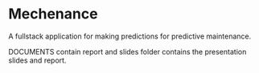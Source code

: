 ﻿# Mechenance
A fullstack application for making predictions for predictive maintenance. 

DOCUMENTS contain report and slides folder contains the presentation slides and report.
